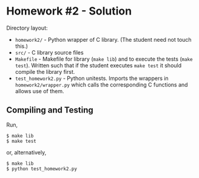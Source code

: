 # Homework #2 - Solution

Directory layout:

* `homework2/` - Python wrapper of C library. (The student need not touch this.)
* `src/` - C library source files
* `Makefile` - Makefile for library (`make lib`) and to execute the tests (`make
  test`). Written such that if the student executes `make test` it should
  compile the library first.
* `test_homework2.py` - Python unitests. Imports the wrappers in
  `homework2/wrapper.py` which calls the corresponding C functions and allows
  use of them.

## Compiling and Testing

Run,

```
$ make lib
$ make test
```

or, alternatively,

```
$ make lib
$ python test_homework2.py
```
